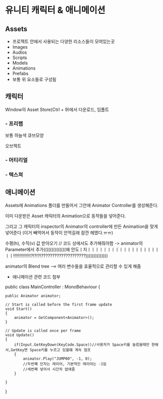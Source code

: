 # 유니티 캐릭터 & 애니메이션

## Assets
- 프로젝트 안에서 사용되는 다양한 리소스들이 모여있는곳
- Images
- Audios
- Scripts
- Models
- Animations
- Prefabs
- 보통 위 요소들로 구성됨
## 캐릭터
Window의 Asset Store(Ctrl + 9)에서 다운로드, 임폴트
### - 프리팹
보통 하늘색 큐브모양

오브젝트

### - 머티리얼

### - 텍스쳐

## 애니메이션
Assets에 Animations 폴더를 만들어서 그안에
Animator Controller를 생성해준다.

이미 다운받은 Asset 캐릭터의 Animation으로 동작들을 넣어준다. 

그리고 그 캐릭터의 inspector의 Animator의 controller에 만든 Animaition을 맞게 넣어준다 (이거 빼먹어서 동작이 안먹길래 잠깐 헤맸다.ㅠㅠ)

수평(h), 수직(v) 값 받아오기 // 코드 상에서도 추가해줘야함
-> animator의 Parameter에서 추가((((((((((((((왜 안도ㅣ지ㅣㅣㅣㅣㅣㅣㅣㅣㅣㅣㅣㅣㅣㅣㅣㅣㅣㅣㅣㅣ!!!!!!!!!!!!!!?!?!?!????????????????????))))))))))))))

animator의 Blend tree --> 여러 변수들을 효율적으로 관리할 수 있게 해줌

* 애니메이션 관련 코드 첨부

public class MainController : MonoBehaviour
{
    
    public Animator animator;

    // Start is called before the first frame update
    void Start()
    {
        animator = GetComponent<Animator>();    
    }

    // Update is called once per frame
    void Update()
    {   
        if(Input.GetKeyDown(KeyCode.Space))//사용자가 Space키를 눌렀을때만 한해서,GetKey면 Space키를 누르고 있을떄 계속 점프
        {
            animator.Play("JUMP00", -1, 0);
            //두번쨰 인자는 레이어, 기본적인 레이어는 -1임
            //세번째 넣어서 시간차 없애줌
        }
        
    }
}